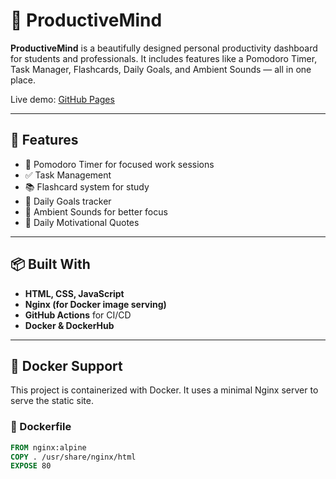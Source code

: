 # 🧠 ProductiveMind

**ProductiveMind** is a beautifully designed personal productivity dashboard for students and professionals. It includes features like a Pomodoro Timer, Task Manager, Flashcards, Daily Goals, and Ambient Sounds — all in one place.

Live demo: [GitHub Pages](https://udaisaikiran01.github.io/productivemind)

---

## 🚀 Features

- 🍅 Pomodoro Timer for focused work sessions
- ✅ Task Management
- 📚 Flashcard system for study
- 🎯 Daily Goals tracker
- 🎵 Ambient Sounds for better focus
- 🌅 Daily Motivational Quotes

---

## 📦 Built With

- **HTML, CSS, JavaScript**
- **Nginx (for Docker image serving)**
- **GitHub Actions** for CI/CD
- **Docker & DockerHub**

---

## 🐳 Docker Support

This project is containerized with Docker. It uses a minimal Nginx server to serve the static site.

### 🔧 Dockerfile

```Dockerfile
FROM nginx:alpine
COPY . /usr/share/nginx/html
EXPOSE 80
